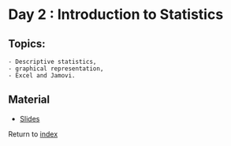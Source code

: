 # Day 2 : Introduction to Statistics

## Topics:
    - Descriptive statistics, 
    - graphical representation,
    - Excel and Jamovi.

## Material

- [Slides](https://docs.google.com/presentation/d/1sGyJCuRQtLIVZYmAdwxnmaOTYz4ccBoWBRlSgnIjet4/edit#slide=id.g31aa3c2d41e_0_127)


Return to [index](index.md)
